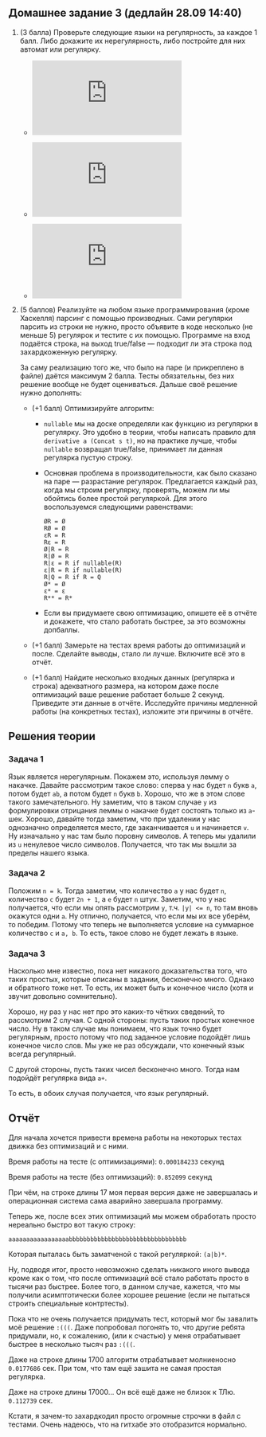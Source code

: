 ## Домашнее задание 3 (дедлайн 28.09 14:40)

1. (3 балла) Проверьте следующие языки на регулярность, за каждое 1 балл. Либо докажите их нерегулярность, либо постройте для них автомат или регулярку.

    * ![equation](https://latex.codecogs.com/gif.latex?%5C%7Buabv%20%7C%20u%20%5Cin%20%5C%7Ba%2C%20b%5C%7D*%2C%20v%20%5Cin%20%5C%7Ba%2C%20b%5C%7D*%2C%20%7Cu%7C%20%3D%20%7Cv%7C%2C%20u%20%5Cneq%20v%5ER%5C%7D)

    * ![equation](https://latex.codecogs.com/gif.latex?%5C%7Ba%5Ekc%5Eme%5En%20%7C%20k%20%5Cge%200%2C%20n%20%5Cge%200%2C%20m%20%3D%20k%20&plus;%20n%20&plus;%201%5C%7D)

    * ![equation](https://latex.codecogs.com/gif.latex?%5C%7Ba%5En%20%7C%20%5Cexists%20p%20%5Cge%20n%3A%20p%7E%5Ctexttt%7Bprime%7D%7E%5Ctexttt%7Band%7D%7Ep%20&plus;%202%7E%5Ctexttt%7Bprime%7D%5D%5C%7D)

3. (5 баллов) Реализуйте на любом языке программирования (кроме Хаскелля) парсинг с помощью производных. Сами регулярки парсить из строки не нужно, просто объявите в коде несколько (не меньше 5) регулярок и тестите с их помощью. Программе на вход подаётся строка, на выход true/false &mdash; подходит ли эта строка под захардкоженную регулярку.

    За саму реализацию того же, что было на паре (и прикреплено в файле) даётся максимум 2 балла. Тесты обязательны, без них решение вообще не будет оцениваться. Дальше своё решение нужно дополнять:

    * (+1 балл) Оптимизируйте алгоритм:

        * `nullable` мы на доске определяли как функцию из регулярки в регулярку. Это удобно в теории, чтобы написать правило для `derivative a (Concat s t)`, но на практике лучше, чтобы `nullable` возвращал true/false, принимает ли данная регулярка пустую строку.

        * Основная проблема в производительности, как было сказано на паре &mdash; разрастание регулярок. Предлагается каждый раз, когда мы строим регулярку, проверять, можем ли мы обойтись более простой регуляркой. Для этого воспользуемся следующими равенствами:

            ```
            ØR = Ø
            RØ = Ø
            εR = R
            Rε = R
            Ø|R = R
            R|Ø = R
            R|ε = R if nullable(R)
            ε|R = R if nullable(R)
            R|Q = R if R = Q
            Ø* = Ø
            ε* = ε
            R** = R*
            ```


        * Если вы придумаете свою оптимизацию, опишете её в отчёте и докажете, что стало работать быстрее, за это возможны допбаллы.

    * (+1 балл) Замерьте на тестах время работы до оптимизаций и после. Сделайте выводы, стало ли лучше. Включите всё это в отчёт.

    * (+1 балл) Найдите несколько входных данных (регулярка и строка) адекватного размера, на котором даже после оптимизаций ваше решение работает больше 2 секунд. Приведите эти данные в отчёте. Исследуйте причины медленной работы (на конкретных тестах), изложите эти причины в отчёте.


## Решения теории

### Задача 1

Язык является нерегулярным. Покажем это, используя лемму о накачке. Давайте рассмотрим такое слово: сперва у нас будет `n` букв
 `a`, потом будет `ab`, а потом будет `n` букв `b`. Хорошо, что же в этом слове такого замечательного. Ну заметим, что 
в таком случае `y` из формулировки отрицания леммы о накачке будет состоять только из `a`-шек. Хорошо, давайте тогда заметим, что при удалении
у нас однозначно определяется место, где заканчивается `u` и начинается `v`. Ну изначально у нас там было поровну символов.
А теперь мы удалили из `u` ненулевое число символов. Получается, что так мы вышли за пределы нашего языка.

### Задача 2

Положим `n = k`. Тогда заметим, что количество `a` у нас будет `n`, количество `c` будет `2n + 1`, а `e` будет `n` штук. 
Заметим, что у нас получается, что если мы опять рассмотрим `y`, т.ч. `|y| <= n`, то там вновь окажутся одни `a`. 
Ну отлично, получается, что если мы их все уберём, то победим. Потому что теперь не выполняется условие на суммарное 
количество `c` и `a, b`. То есть, такое слово не будет лежать в языке.

### Задача 3

Насколько мне известно, пока нет никакого доказательства того, что таких простых, которые описаны в задании, бесконечно много.
Однако и обратного тоже нет. То есть, их может быть и конечное число (хотя и звучит довольно сомнительно).

Хорошо, ну раз у нас нет про это каких-то чётких сведений, то рассмотрим 2 случая. С одной стороны: пусть таких простых конечное число.
Ну в таком случае мы понимаем, что язык точно будет регулярным, просто потому что под заданное условие подойдёт лишь конечное число слов.
Мы уже не раз обсуждали, что конечный язык всегда регулярный.  

С другой стороны, пусть таких чисел бесконечно много. Тогда нам подойдёт регулярка вида `a+`. 

То есть, в обоих случая получается, что язык регулярный.

## Отчёт

Для начала хочется привести времена работы на некоторых тестах движка без оптимизаций и с ними.

Время работы на тесте (с оптимизациями): `0.000184233` секунд

Время работы на тесте (без оптимизаций): `0.852099` секунд

При чём, на строке длины 17 моя первая версия даже не завершалась и операционная система сама аварийно завершала программу.

Теперь же, после всех этих оптимизаций мы можем обработать просто нереально быстро вот такую строку:

```aaaaaaaaaaaaaaaaabbbbbbbbbbbbbbbbbbbbbbbbbbbbbbbbb```

Которая пыталась быть заматченой с такой регуляркой: `(a|b)*`.

Ну, подводя итог, просто невозможно сделать никакого иного вывода кроме как о том, что после оптимизаций всё стало 
работать просто в тысячи раз быстрее. Более того, в данном случае, кажется, что мы получили асимптотически более хорошее 
решение (если не пытаться строить специальные контртесты).

Пока что не очень получается придумать тест, который мог бы завалить моё решение `:(((`. Даже попробовал погонять то, 
что другие ребята придумали, но, к сожалению, (или к счастью) у меня отрабатывает быстрее в несколько тысяч раз `:(((`.

Даже на строке длины 1700 алгоритм отрабатывает молниеносно `0.0177686` сек. При том, что там ещё зашита не самая простая регулярка.

Даже на строке длины 17000... Он всё ещё даже не близок к ТЛю. `0.112739` сек.

Кстати, я зачем-то захардкодил просто огромные строчки в файл с тестами. Очень надеюсь, что на гитхабе это отобразится нормально.